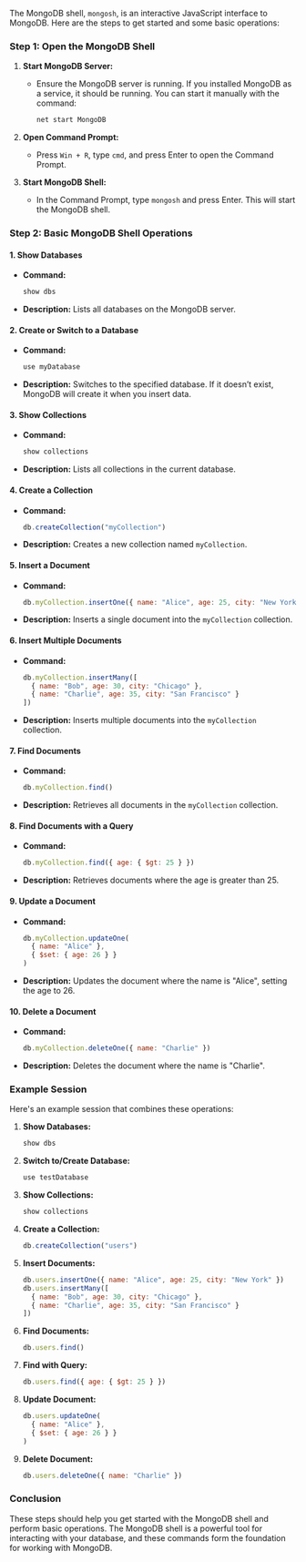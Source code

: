 The MongoDB shell, `mongosh`, is an interactive JavaScript interface to MongoDB. Here are the steps to get started and some basic operations:

### Step 1: Open the MongoDB Shell
1. **Start MongoDB Server:**
   - Ensure the MongoDB server is running. If you installed MongoDB as a service, it should be running. You can start it manually with the command:
     ```sh
     net start MongoDB
     ```

2. **Open Command Prompt:**
   - Press `Win + R`, type `cmd`, and press Enter to open the Command Prompt.

3. **Start MongoDB Shell:**
   - In the Command Prompt, type `mongosh` and press Enter. This will start the MongoDB shell.

### Step 2: Basic MongoDB Shell Operations

#### 1. Show Databases
- **Command:**
  ```javascript
  show dbs
  ```
- **Description:** Lists all databases on the MongoDB server.

#### 2. Create or Switch to a Database
- **Command:**
  ```javascript
  use myDatabase
  ```
- **Description:** Switches to the specified database. If it doesn’t exist, MongoDB will create it when you insert data.

#### 3. Show Collections
- **Command:**
  ```javascript
  show collections
  ```
- **Description:** Lists all collections in the current database.

#### 4. Create a Collection
- **Command:**
  ```javascript
  db.createCollection("myCollection")
  ```
- **Description:** Creates a new collection named `myCollection`.

#### 5. Insert a Document
- **Command:**
  ```javascript
  db.myCollection.insertOne({ name: "Alice", age: 25, city: "New York" })
  ```
- **Description:** Inserts a single document into the `myCollection` collection.

#### 6. Insert Multiple Documents
- **Command:**
  ```javascript
  db.myCollection.insertMany([
    { name: "Bob", age: 30, city: "Chicago" },
    { name: "Charlie", age: 35, city: "San Francisco" }
  ])
  ```
- **Description:** Inserts multiple documents into the `myCollection` collection.

#### 7. Find Documents
- **Command:**
  ```javascript
  db.myCollection.find()
  ```
- **Description:** Retrieves all documents in the `myCollection` collection.

#### 8. Find Documents with a Query
- **Command:**
  ```javascript
  db.myCollection.find({ age: { $gt: 25 } })
  ```
- **Description:** Retrieves documents where the age is greater than 25.

#### 9. Update a Document
- **Command:**
  ```javascript
  db.myCollection.updateOne(
    { name: "Alice" },
    { $set: { age: 26 } }
  )
  ```
- **Description:** Updates the document where the name is "Alice", setting the age to 26.

#### 10. Delete a Document
- **Command:**
  ```javascript
  db.myCollection.deleteOne({ name: "Charlie" })
  ```
- **Description:** Deletes the document where the name is "Charlie".

### Example Session
Here's an example session that combines these operations:

1. **Show Databases:**
   ```javascript
   show dbs
   ```

2. **Switch to/Create Database:**
   ```javascript
   use testDatabase
   ```

3. **Show Collections:**
   ```javascript
   show collections
   ```

4. **Create a Collection:**
   ```javascript
   db.createCollection("users")
   ```

5. **Insert Documents:**
   ```javascript
   db.users.insertOne({ name: "Alice", age: 25, city: "New York" })
   db.users.insertMany([
     { name: "Bob", age: 30, city: "Chicago" },
     { name: "Charlie", age: 35, city: "San Francisco" }
   ])
   ```

6. **Find Documents:**
   ```javascript
   db.users.find()
   ```

7. **Find with Query:**
   ```javascript
   db.users.find({ age: { $gt: 25 } })
   ```

8. **Update Document:**
   ```javascript
   db.users.updateOne(
     { name: "Alice" },
     { $set: { age: 26 } }
   )
   ```

9. **Delete Document:**
   ```javascript
   db.users.deleteOne({ name: "Charlie" })
   ```

### Conclusion
These steps should help you get started with the MongoDB shell and perform basic operations. The MongoDB shell is a powerful tool for interacting with your database, and these commands form the foundation for working with MongoDB.
